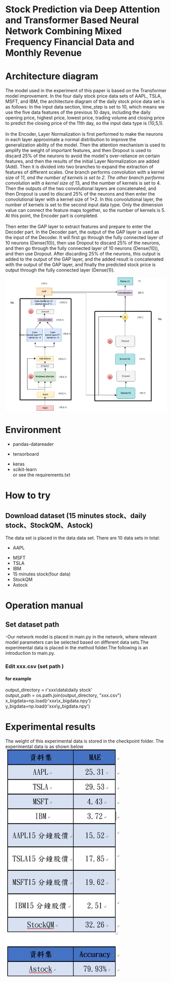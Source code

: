 # Stock Prediction via Deep Attention and Transformer Based Neural Network Combining Mixed Frequency Financial Data and Monthly Revenue

# Architecture diagram
The model used in the experiment of this paper is based on the Transformer model improvement. In the four daily stock price data sets of AAPL, TSLA, MSFT, and IBM, the architecture diagram of the daily stock price data set is as follows:
In the input data section, time_step is set to 10, which means we use the five data features of the previous 10 days, including the daily opening price, highest price, lowest price, trading volume and closing price to predict the closing price of the 11th day, so the input data type is (10,5,1).<br/>  
In the Encoder, Layer Normalization is first performed to make the neurons in each layer approximate a normal distribution to improve the generalization ability of the model. Then the attention mechanism is used to amplify the weight of important features, and then Dropout is used to discard 25% of the neurons to avoid the model's over-reliance on certain features, and then the results of the initial Layer Normalization are added (Add). Then it is divided into two branches to expand the extraction of features of different scales. One branch performs convolution with a kernel size of 1*1, and the number of kernels is set to 2. The other branch performs convolution with a kernel size of 1*3, and the number of kernels is set to 4. Then the outputs of the two convolutional layers are concatenated, and then Dropout is used to discard 25% of the neurons and then enter the convolutional layer with a kernel size of 1*2. In this convolutional layer, the number of kernels is set to the second input data type. Only the dimension value can connect the feature maps together, so the number of kernels is 5. At this point, the Encoder part is completed. <br/>   
Then enter the GAP layer to extract features and prepare to enter the Decoder part. In the Decoder part, the output of the GAP layer is used as the input of the Decoder. It will first go through the fully connected layer of 10 neurons (Dense(10)), then use Dropout to discard 25% of the neurons, and then go through the fully connected layer of 10 neurons (Dense(10)), and then use Dropout. After discarding 25% of the neurons, this output is added to the output of the GAP layer, and the added result is concatenated with the output of the GAP layer, and finally the predicted stock price is output through the fully connected layer (Dense(1)).


![Screenshot of a comment on a GitHub issue showing an image, added in the Markdown, of an Octocat smiling and raising a tentacle.](https://github.com/freshpatrick/thesiscode/blob/main/image/Architecture.png)

# Environment
- pandas-datareader
* tensorboard
+ keras
+  scikit-learn  
or see the requirements.txt

# How to try
## Download dataset (15 minutes stock、daily stock、StockQM、Astock)
The data set is placed in the data data set. There are 10 data sets in total:
- AAPL
* MSFT
* TSLA
* IBM
* 15 minutes stock(four data)
* StockQM
* Astock


# Operation manual
## Set dataset path
-Our network model is placed in main.py in the network, where relevant model parameters can be selected based on different data sets.The experimental data is placed in the method folder.The following is an introduction to main.py.

### Edit xxx.csv (set path )
#### for example
output_directory = r'xxx\data\daily stock'  
output_path = os.path.join(output_directory, "xxx.csv")  
x_bigdata=np.load(r'xxx\x_bigdata.npy')  
y_bigdata=np.load(r'xxx\y_bigdata.npy')  

# Experimental results
The weight of this experimental data is stored in the checkpoint folder. The experimental data is as shown below
![Screenshot of a comment on a GitHub issue showing an image, added in the Markdown, of an Octocat smiling and raising a tentacle.](https://github.com/freshpatrick/thesiscode/blob/main/image/Experimentalresults.PNG)
